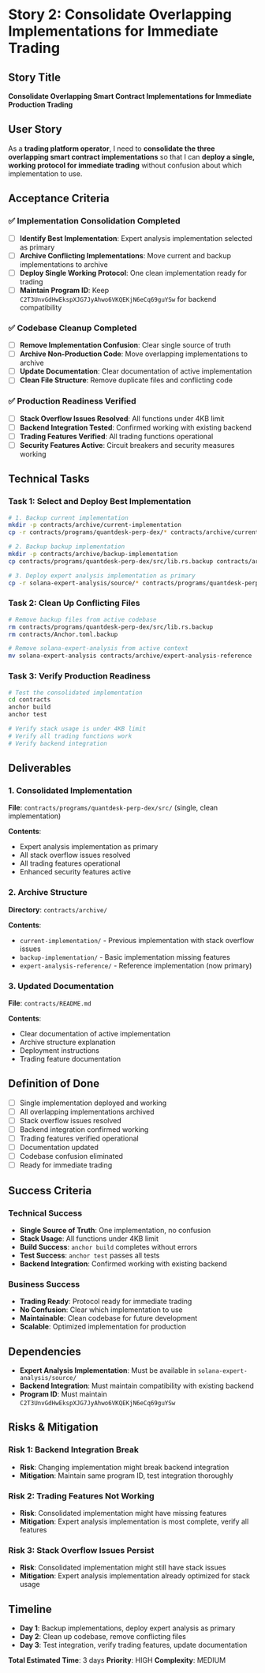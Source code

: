 # Story 2: Consolidate Overlapping Implementations for Immediate Trading

## Story Title
**Consolidate Overlapping Smart Contract Implementations for Immediate Production Trading**

## User Story
As a **trading platform operator**, I need to **consolidate the three overlapping smart contract implementations** so that I can **deploy a single, working protocol for immediate trading** without confusion about which implementation to use.

## Acceptance Criteria

### ✅ **Implementation Consolidation Completed**
- [ ] **Identify Best Implementation**: Expert analysis implementation selected as primary
- [ ] **Archive Conflicting Implementations**: Move current and backup implementations to archive
- [ ] **Deploy Single Working Protocol**: One clean implementation ready for trading
- [ ] **Maintain Program ID**: Keep `C2T3UnvGdHwEkspXJG7JyAhwo6VKQEKjN6eCq69guYSw` for backend compatibility

### ✅ **Codebase Cleanup Completed**
- [ ] **Remove Implementation Confusion**: Clear single source of truth
- [ ] **Archive Non-Production Code**: Move overlapping implementations to archive
- [ ] **Update Documentation**: Clear documentation of active implementation
- [ ] **Clean File Structure**: Remove duplicate files and conflicting code

### ✅ **Production Readiness Verified**
- [ ] **Stack Overflow Issues Resolved**: All functions under 4KB limit
- [ ] **Backend Integration Tested**: Confirmed working with existing backend
- [ ] **Trading Features Verified**: All trading functions operational
- [ ] **Security Features Active**: Circuit breakers and security measures working

## Technical Tasks

### Task 1: Select and Deploy Best Implementation
```bash
# 1. Backup current implementation
mkdir -p contracts/archive/current-implementation
cp -r contracts/programs/quantdesk-perp-dex/* contracts/archive/current-implementation/

# 2. Backup backup implementation  
mkdir -p contracts/archive/backup-implementation
cp contracts/programs/quantdesk-perp-dex/src/lib.rs.backup contracts/archive/backup-implementation/

# 3. Deploy expert analysis implementation as primary
cp -r solana-expert-analysis/source/* contracts/programs/quantdesk-perp-dex/src/
```

### Task 2: Clean Up Conflicting Files
```bash
# Remove backup files from active codebase
rm contracts/programs/quantdesk-perp-dex/src/lib.rs.backup
rm contracts/Anchor.toml.backup

# Remove solana-expert-analysis from active context
mv solana-expert-analysis contracts/archive/expert-analysis-reference
```

### Task 3: Verify Production Readiness
```bash
# Test the consolidated implementation
cd contracts
anchor build
anchor test

# Verify stack usage is under 4KB limit
# Verify all trading functions work
# Verify backend integration
```

## Deliverables

### 1. Consolidated Implementation
**File**: `contracts/programs/quantdesk-perp-dex/src/` (single, clean implementation)

**Contents**:
- Expert analysis implementation as primary
- All stack overflow issues resolved
- All trading features operational
- Enhanced security features active

### 2. Archive Structure
**Directory**: `contracts/archive/`

**Contents**:
- `current-implementation/` - Previous implementation with stack overflow issues
- `backup-implementation/` - Basic implementation missing features
- `expert-analysis-reference/` - Reference implementation (now primary)

### 3. Updated Documentation
**File**: `contracts/README.md`

**Contents**:
- Clear documentation of active implementation
- Archive structure explanation
- Deployment instructions
- Trading feature documentation

## Definition of Done

- [ ] Single implementation deployed and working
- [ ] All overlapping implementations archived
- [ ] Stack overflow issues resolved
- [ ] Backend integration confirmed working
- [ ] Trading features verified operational
- [ ] Documentation updated
- [ ] Codebase confusion eliminated
- [ ] Ready for immediate trading

## Success Criteria

### Technical Success
- **Single Source of Truth**: One implementation, no confusion
- **Stack Usage**: All functions under 4KB limit
- **Build Success**: `anchor build` completes without errors
- **Test Success**: `anchor test` passes all tests
- **Backend Integration**: Confirmed working with existing backend

### Business Success
- **Trading Ready**: Protocol ready for immediate trading
- **No Confusion**: Clear which implementation to use
- **Maintainable**: Clean codebase for future development
- **Scalable**: Optimized implementation for production

## Dependencies

- **Expert Analysis Implementation**: Must be available in `solana-expert-analysis/source/`
- **Backend Integration**: Must maintain compatibility with existing backend
- **Program ID**: Must maintain `C2T3UnvGdHwEkspXJG7JyAhwo6VKQEKjN6eCq69guYSw`

## Risks & Mitigation

### Risk 1: Backend Integration Break
- **Risk**: Changing implementation might break backend integration
- **Mitigation**: Maintain same program ID, test integration thoroughly

### Risk 2: Trading Features Not Working
- **Risk**: Consolidated implementation might have missing features
- **Mitigation**: Expert analysis implementation is most complete, verify all features

### Risk 3: Stack Overflow Issues Persist
- **Risk**: Consolidated implementation might still have stack issues
- **Mitigation**: Expert analysis implementation already optimized for stack usage

## Timeline

- **Day 1**: Backup implementations, deploy expert analysis as primary
- **Day 2**: Clean up codebase, remove conflicting files
- **Day 3**: Test integration, verify trading features, update documentation

**Total Estimated Time**: 3 days
**Priority**: HIGH
**Complexity**: MEDIUM
